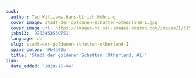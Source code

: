 ```yaml
---
book:
  author: Tad Williams,Hans-Ulrich Möhring
  cover_image: stadt-der-goldenen-schatten-otherland-1.jpg
  cover_image_url: https://images-na.ssl-images-amazon.com/images/I/51SyRrAX7qL._SX312_BO1,204,203,200_.jpg
  isbn13: '9783453530751'
  language: de
  slug: stadt-der-goldenen-schatten-otherland-1
  spine_color: '#b4a96b'
  title: 'Stadt der goldenen Schatten (Otherland, #1)'
plan:
  date_added: '2020-10-04'
---
```

